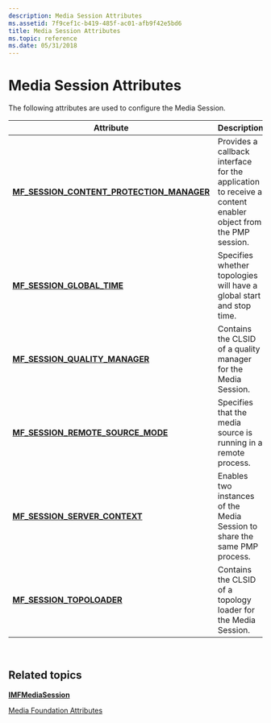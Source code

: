 ```yaml
---
description: Media Session Attributes
ms.assetid: 7f9cef1c-b419-485f-ac01-afb9f42e5bd6
title: Media Session Attributes
ms.topic: reference
ms.date: 05/31/2018
---
```


# Media Session Attributes

The following attributes are used to configure the Media Session.



| Attribute                                                                                            | Description                                                                                                 |
|------------------------------------------------------------------------------------------------------|-------------------------------------------------------------------------------------------------------------|
| [**MF\_SESSION\_CONTENT\_PROTECTION\_MANAGER**](mf-session-content-protection-manager-attribute.md) | Provides a callback interface for the application to receive a content enabler object from the PMP session. |
| [**MF\_SESSION\_GLOBAL\_TIME**](mf-session-global-time-attribute.md)                                | Specifies whether topologies will have a global start and stop time.                                        |
| [**MF\_SESSION\_QUALITY\_MANAGER**](mf-session-quality-manager-attribute.md)                        | Contains the CLSID of a quality manager for the Media Session.                                              |
| [**MF\_SESSION\_REMOTE\_SOURCE\_MODE**](mf-session-remote-source-mode-attribute.md)                 | Specifies that the media source is running in a remote process.                                             |
| [**MF\_SESSION\_SERVER\_CONTEXT**](mf-session-server-context-attribute.md)                          | Enables two instances of the Media Session to share the same PMP process.                                   |
| [**MF\_SESSION\_TOPOLOADER**](mf-session-topoloader-attribute.md)                                   | Contains the CLSID of a topology loader for the Media Session.                                              |



 

## Related topics

<dl> <dt>

[**IMFMediaSession**](/windows/desktop/api/mfidl/nn-mfidl-imfmediasession)
</dt> <dt>

[Media Foundation Attributes](media-foundation-attributes.md)
</dt> </dl>

 

 



